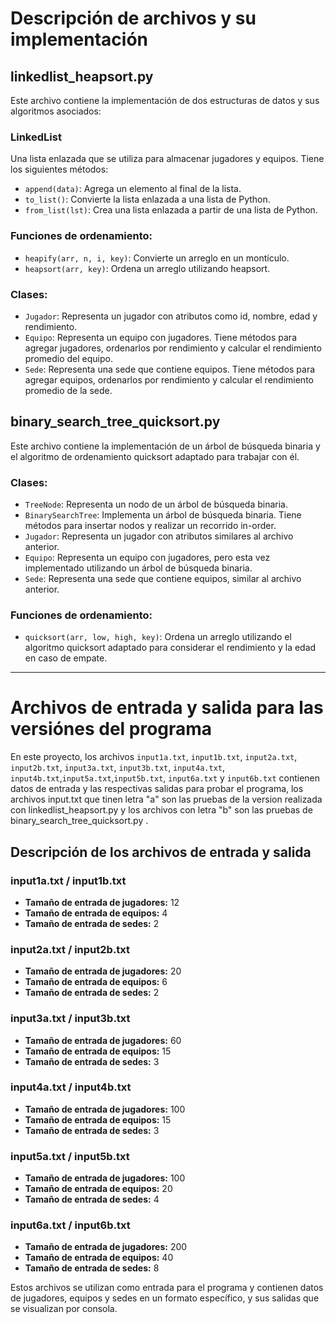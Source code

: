 # Descripción de archivos y su implementación

## linkedlist_heapsort.py

Este archivo contiene la implementación de dos estructuras de datos y sus algoritmos asociados:

### LinkedList

Una lista enlazada que se utiliza para almacenar jugadores y equipos. Tiene los siguientes métodos:

- `append(data)`: Agrega un elemento al final de la lista.
- `to_list()`: Convierte la lista enlazada a una lista de Python.
- `from_list(lst)`: Crea una lista enlazada a partir de una lista de Python.

### Funciones de ordenamiento:

- `heapify(arr, n, i, key)`: Convierte un arreglo en un montículo.
- `heapsort(arr, key)`: Ordena un arreglo utilizando heapsort.

### Clases:

- `Jugador`: Representa un jugador con atributos como id, nombre, edad y rendimiento.
- `Equipo`: Representa un equipo con jugadores. Tiene métodos para agregar jugadores, ordenarlos por rendimiento y calcular el rendimiento promedio del equipo.
- `Sede`: Representa una sede que contiene equipos. Tiene métodos para agregar equipos, ordenarlos por rendimiento y calcular el rendimiento promedio de la sede.

## binary_search_tree_quicksort.py

Este archivo contiene la implementación de un árbol de búsqueda binaria y el algoritmo de ordenamiento quicksort adaptado para trabajar con él.

### Clases:

- `TreeNode`: Representa un nodo de un árbol de búsqueda binaria.
- `BinarySearchTree`: Implementa un árbol de búsqueda binaria. Tiene métodos para insertar nodos y realizar un recorrido in-order.
- `Jugador`: Representa un jugador con atributos similares al archivo anterior.
- `Equipo`: Representa un equipo con jugadores, pero esta vez implementado utilizando un árbol de búsqueda binaria.
- `Sede`: Representa una sede que contiene equipos, similar al archivo anterior.

### Funciones de ordenamiento:

- `quicksort(arr, low, high, key)`: Ordena un arreglo utilizando el algoritmo quicksort adaptado para considerar el rendimiento y la edad en caso de empate.

---

# Archivos de entrada y salida para las  versiónes  del programa

En este proyecto, los archivos `input1a.txt`, `input1b.txt`, `input2a.txt`, `input2b.txt`, `input3a.txt`, `input3b.txt`, `input4a.txt`, `input4b.txt`,`input5a.txt`,`input5b.txt`, `input6a.txt` y `input6b.txt` contienen datos de entrada  y las respectivas salidas para probar el programa, los archivos input.txt que tinen letra "a" son las pruebas de la version realizada con linkedlist_heapsort.py y los archivos con  letra "b" son las pruebas de binary_search_tree_quicksort.py .

## Descripción de los archivos de entrada y salida

### input1a.txt / input1b.txt

- **Tamaño de entrada de jugadores:** 12
- **Tamaño de entrada de equipos:** 4
- **Tamaño de entrada de sedes:** 2

### input2a.txt / input2b.txt

- **Tamaño de entrada de jugadores:** 20
- **Tamaño de entrada de equipos:** 6
- **Tamaño de entrada de sedes:** 2

### input3a.txt / input3b.txt

- **Tamaño de entrada de jugadores:** 60
- **Tamaño de entrada de equipos:** 15
- **Tamaño de entrada de sedes:** 3

### input4a.txt / input4b.txt

- **Tamaño de entrada de jugadores:** 100
- **Tamaño de entrada de equipos:** 15
- **Tamaño de entrada de sedes:** 3

### input5a.txt / input5b.txt

- **Tamaño de entrada de jugadores:** 100
- **Tamaño de entrada de equipos:** 20
- **Tamaño de entrada de sedes:** 4

### input6a.txt / input6b.txt

- **Tamaño de entrada de jugadores:** 200
- **Tamaño de entrada de equipos:** 40
- **Tamaño de entrada de sedes:** 8

Estos archivos se utilizan como entrada para el programa y contienen datos de jugadores, equipos y sedes en un formato específico, y sus salidas que se visualizan por consola. 

